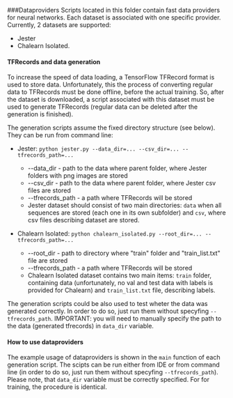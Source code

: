###Dataproviders
Scripts located in this folder contain fast data providers for neural networks. Each dataset is 
associated with one specific provider. Currently, 2 datasets are supported:
- Jester
- Chalearn Isolated.

#### TFRecords and data generation
To increase the speed of data loading, a TensorFlow TFRecord format is used to store data. 
Unfortunately, this the process of converting regular data to TFRecords must be done offline,
before the actual training. So, after the dataset is downloaded, a script associated with this 
dataset must be used to generate TFRecords (regular data can be deleted after the generation is finished).

The generation scripts assume the fixed directory structure (see below).
They can be run from command line:

- Jester: `python jester.py --data_dir=... --csv_dir=... --tfrecords_path=...`
    - --data_dir - path to the data where parent folder, where Jester folders with png images are stored
    - --csv_dir - path to the data where parent folder, where Jester csv files are stored
    - --tfrecords_path - a path where TFRecords will be stored
    - Jester dataset should consist of two main directories: `data` when all sequences are stored (each one in its own subfolder) and `csv`, where
      csv files describing dataset are stored. 
      
- Chalearn Isolated: `python chalearn_isolated.py --root_dir=... --tfrecords_path=...`
    - --root_dir - path to directory where "train" folder and "train_list.txt" file are stored
    - --tfrecords_path - a path where TFRecords will be stored
    - Chalearn Isolated dataset contains two main items: `train` folder, containing data (unfortunately, 
      no val and test data with labels is provided for Chalearn) and `train_list.txt` file, describing labels. 
      
The generation scripts could be also used to test wheter the data was generated correctly. In order to do so, just run them without
specyfing `--tfrecords_path`. IMPORTANT: you will need to manually specify the path to the data (generated tfrecords) in 
`data_dir` variable.

#### How to use dataproviders
The example usage of dataproviders is shown in the `main` function of each generation script. The scipts can be run either from IDE or
from command line (in order to do so, just run them without specyfing `--tfrecords_path`). Please note, that `data_dir` variable must be correctly specified.
For for training, the procedure is identical. 